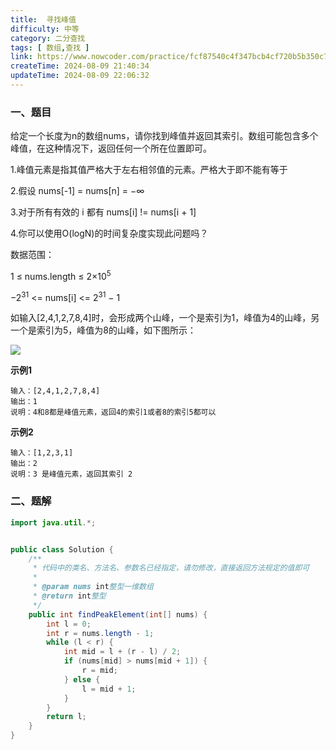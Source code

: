 ```yaml
---
title:  寻找峰值
difficulty: 中等
category: 二分查找
tags: [ 数组,查找 ]
link: https://www.nowcoder.com/practice/fcf87540c4f347bcb4cf720b5b350c76
createTime: 2024-08-09 21:40:34
updateTime: 2024-08-09 22:06:32
---
```


### 一、题目

给定一个长度为n的数组nums，请你找到峰值并返回其索引。数组可能包含多个峰值，在这种情况下，返回任何一个所在位置即可。

1.峰值元素是指其值严格大于左右相邻值的元素。严格大于即不能有等于

2.假设 nums[-1] = nums[n] = −∞

3.对于所有有效的 i 都有 nums[i] != nums[i + 1]

4.你可以使用O(logN)的时间复杂度实现此问题吗？

数据范围：

1 ≤ nums.length ≤ 2×10<sup>5</sup>

−2<sup>31</sup> <= nums[i] <= 2<sup>31</sup> − 1

如输入[2,4,1,2,7,8,4]时，会形成两个山峰，一个是索引为1，峰值为4的山峰，另一个是索引为5，峰值为8的山峰，如下图所示：

![](https://uploadfiles.nowcoder.com/images/20211014/423483716_1634212356346/9EB9CD58B9EA5E04C890326B5C1F471F)

**示例1**

```
输入：[2,4,1,2,7,8,4]
输出：1
说明：4和8都是峰值元素，返回4的索引1或者8的索引5都可以
```

**示例2**

```
输入：[1,2,3,1]
输出：2
说明：3 是峰值元素，返回其索引 2
```

### 二、题解

```java
import java.util.*;


public class Solution {
    /**
     * 代码中的类名、方法名、参数名已经指定，请勿修改，直接返回方法规定的值即可
     *
     * @param nums int整型一维数组
     * @return int整型
     */
    public int findPeakElement(int[] nums) {
        int l = 0;
        int r = nums.length - 1;
        while (l < r) {
            int mid = l + (r - l) / 2;
            if (nums[mid] > nums[mid + 1]) {
                r = mid;
            } else {
                l = mid + 1;
            }
        }
        return l;
    }
}
```